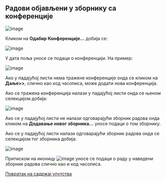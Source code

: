 ## Радови објављени у зборнику са конференције 

![image](https://user-images.githubusercontent.com/29538544/150684156-ac22a4a8-e5f2-41b9-a6fc-b6f1a7831976.png)

Кликом на **Одабир Конференције...**  дoбија се: 

![image](https://user-images.githubusercontent.com/29538544/150684201-2dbecd95-263e-4dcf-b3b3-bb5e3093e7ab.png)

У дaта поља уносe се подаци о конференцији. На пример:

![image](https://user-images.githubusercontent.com/29538544/150684240-a42c0d71-1c2f-4b40-b42a-b84a5cd56bf8.png)

Ако у падајућој листи нема тражене конференције онда се кликом на **Даље>>**, слично као код часописа, може додати нова конференција. 

Ако се тражена конференција налази у падајућој листи онда се њеном селекцијом добија: 

 ![image](https://user-images.githubusercontent.com/29538544/150684303-ee1f682e-21ec-4e91-a9d1-0a61dd5122a2.png)

Ако се у падајућој листи не налази одговарајући зборник радова онда кликом на **Додавање новог зборника...** уносе подаци о том зборнику.  

Ако се у падајућој листи налази одговарајући зборник радова онда се селекцијом тог зборника добија:   

![image](https://user-images.githubusercontent.com/29538544/150684351-b0408a6c-89e7-416f-a29d-40102578e784.png) 

Притиском на иконицу ![image](https://user-images.githubusercontent.com/29538544/150684451-a63db0a0-6c2b-4a31-abca-f41a64a8e2ed.png)
уносе се подаци о раду у наведени зборник радова слично као и код часописа. 

[Повратак на садржај упутства](uputstvo.md#садржај)

